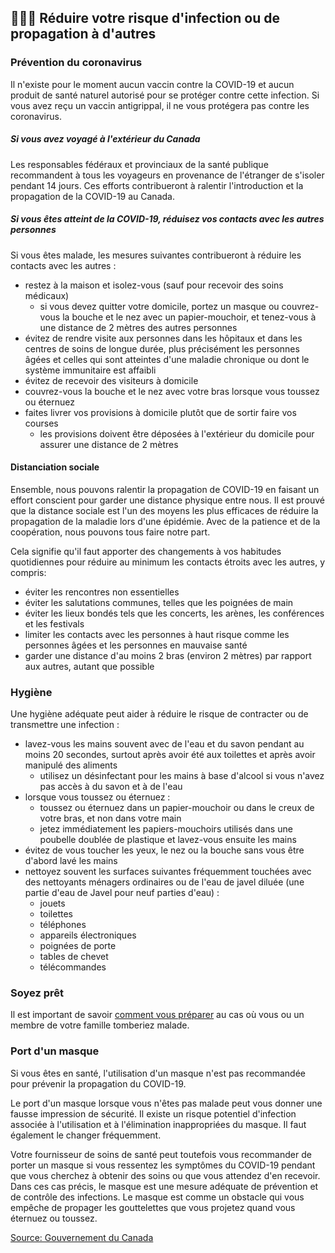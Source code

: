 ## 👨‍👩‍👧 Réduire votre risque d'infection ou de propagation à d'autres

### Prévention du coronavirus

Il n'existe pour le moment aucun vaccin contre la COVID-19 et aucun produit de santé naturel autorisé pour se protéger contre cette infection. Si vous avez reçu un vaccin antigrippal, il ne vous protégera pas contre les coronavirus.

##### Si vous avez voyagé à l'extérieur du Canada

Les responsables fédéraux et provinciaux de la santé publique recommandent à tous les voyageurs en provenance de l'étranger de s'isoler pendant 14 jours. Ces efforts contribueront à ralentir l'introduction et la propagation de la COVID-19 au Canada.

##### Si vous êtes atteint de la COVID-19, réduisez vos contacts avec les autres personnes

Si vous êtes malade, les mesures suivantes contribueront à réduire les contacts avec les autres :

- restez à la maison et isolez-vous (sauf pour recevoir des soins médicaux)
  - si vous devez quitter votre domicile, portez un masque ou couvrez-vous la bouche et le nez avec un papier-mouchoir, et tenez-vous à une distance de 2 mètres des autres personnes
- évitez de rendre visite aux personnes dans les hôpitaux et dans les centres de soins de longue durée, plus précisément les personnes âgées et celles qui sont atteintes d'une maladie chronique ou dont le système immunitaire est affaibli
- évitez de recevoir des visiteurs à domicile
- couvrez-vous la bouche et le nez avec votre bras lorsque vous toussez ou éternuez
- faites livrer vos provisions à domicile plutôt que de sortir faire vos courses
  - les provisions doivent être déposées à l'extérieur du domicile pour assurer une distance de 2 mètres

#### Distanciation sociale

Ensemble, nous pouvons ralentir la propagation de COVID-19 en faisant un effort conscient pour garder une distance physique entre nous. Il est prouvé que la distance sociale est l'un des moyens les plus efficaces de réduire la propagation de la maladie lors d'une épidémie. Avec de la patience et de la coopération, nous pouvons tous faire notre part.

Cela signifie qu'il faut apporter des changements à vos habitudes quotidiennes pour réduire au minimum les contacts étroits avec les autres, y compris:

- éviter les rencontres non essentielles
- éviter les salutations communes, telles que les poignées de main
- éviter les lieux bondés tels que les concerts, les arènes, les conférences et les festivals
- limiter les contacts avec les personnes à haut risque comme les personnes âgées et les personnes en mauvaise santé
- garder une distance d'au moins 2 bras (environ 2 mètres) par rapport aux autres, autant que possible

### Hygiène

Une hygiène adéquate peut aider à réduire le risque de contracter ou de transmettre une infection :

- lavez-vous les mains souvent avec de l'eau et du savon pendant au moins 20 secondes, surtout après avoir été aux toilettes et après avoir manipulé des aliments
  - utilisez un désinfectant pour les mains à base d'alcool si vous n'avez pas accès à du savon et à de l'eau
- lorsque vous toussez ou éternuez :
  - toussez ou éternuez dans un papier-mouchoir ou dans le creux de votre bras, et non dans votre main
  - jetez immédiatement les papiers-mouchoirs utilisés dans une poubelle doublée de plastique et lavez-vous ensuite les mains
- évitez de vous toucher les yeux, le nez ou la bouche sans vous être d'abord lavé les mains
- nettoyez souvent les surfaces suivantes fréquemment touchées avec des nettoyants ménagers ordinaires ou de l'eau de javel diluée (une partie d'eau de Javel pour neuf parties d'eau) :
  - jouets
  - toilettes
  - téléphones
  - appareils électroniques
  - poignées de porte
  - tables de chevet
  - télécommandes

### Soyez prêt

Il est important de savoir [comment vous préparer](https://www.canada.ca/fr/sante-publique/services/maladies/2019-nouveau-coronavirus/preparation.html) au cas où vous ou un membre de votre famille tomberiez malade.

### Port d'un masque

Si vous êtes en santé, l'utilisation d'un masque n'est pas recommandée pour prévenir la propagation du COVID-19.

Le port d'un masque lorsque vous n'êtes pas malade peut vous donner une fausse impression de sécurité. Il existe un risque potentiel d'infection associée à l'utilisation et à l'élimination inappropriées du masque. Il faut également le changer fréquemment.

Votre fournisseur de soins de santé peut toutefois vous recommander de porter un masque si vous ressentez les symptômes du COVID-19 pendant que vous cherchez à obtenir des soins ou que vous attendez d'en recevoir. Dans ces cas précis, le masque est une mesure adéquate de prévention et de contrôle des infections. Le masque est comme un obstacle qui vous empêche de propager les gouttelettes que vous projetez quand vous éternuez ou toussez.

[Source: Gouvernement du Canada](https://www.canada.ca/en/public-health/services/diseases/2019-novel-coronavirus-infection/prevention-risks.html)
